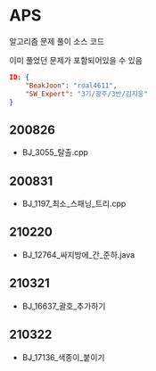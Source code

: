 # APS
알고리즘 문제 풀이 소스 코드

이미 풀었던 문제가 포함되어있을 수 있음

```json
ID: {   
    "BeakJoon": "roal4611",   
    "SW_Expert": "3기/광주/3반/김지웅"   
}
```

## 200826
* BJ_3055_탈출.cpp

## 200831
* BJ_1197_최소_스패닝_트리.cpp

## 210220
* BJ_12764_싸지방에_간_준하.java

## 210321
* BJ_16637_괄호_추가하기

## 210322
* BJ_17136_색종이_붙이기